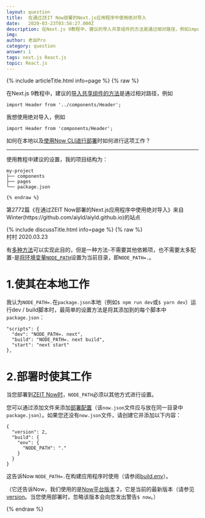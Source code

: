 ```yaml
---
layout: question
title:  在通过ZEIT Now部署的Next.js应用程序中使用绝对导入
date:   2020-03-23T03:56:27.000Z
description: 在Next.js 9教程中，建议的导入共享组件的方法是通过相对路径，例如import Header from '../components/Heade...
img: 
author: 老丝Pro
category: question
answer: 1
tags: next.js React.js
topic: React.js
---
```

<div class="article-root">
  <div class="article">
    {% include articleTitle.html info=page %}
    {% raw %}
    <div class="article-content"><p><font style="vertical-align: inherit;"><font style="vertical-align: inherit;">在Next.js 9教程中，建议的</font></font><a href="https://nextjs.org/learn/basics/using-shared-components/using-the-header-component" rel="noreferrer"><font style="vertical-align: inherit;"><font style="vertical-align: inherit;">导入共享组件的方法</font></font></a><font style="vertical-align: inherit;"><font style="vertical-align: inherit;">是通过相对路径，例如</font></font></p>

<pre class="lang-js prettyprint-override"><code>import Header from '../components/Header';
</code></pre>

<p><font style="vertical-align: inherit;"><font style="vertical-align: inherit;">我想使用绝对导入，例如</font></font></p>

<pre class="lang-js prettyprint-override"><code>import Header from 'components/Header';
</code></pre>

<p><font style="vertical-align: inherit;"><font style="vertical-align: inherit;">如何在本地以及</font></font><a href="https://nextjs.org/learn/basics/deploying-a-nextjs-app" rel="noreferrer"><font style="vertical-align: inherit;"><font style="vertical-align: inherit;">使用Now CLI进行部署</font></font></a><font style="vertical-align: inherit;"><font style="vertical-align: inherit;">时如何进行这项工作</font><font style="vertical-align: inherit;">？</font></font></p>

<hr>

<p><font style="vertical-align: inherit;"><font style="vertical-align: inherit;">使用教程中建议的设置，我的项目结构为：</font></font></p>

<pre><code>my-project<font></font>
├── components<font></font>
├── pages<font></font>
└── package.json<font></font>
</code></pre></div>
    {% endraw %}
  </div>
  <p class="winter_mark">第2772篇《在通过ZEIT Now部署的Next.js应用程序中使用绝对导入》来自Winter(https://github.com/aiyld/aiyld.github.io)的站点</p>
  <div class="discuss-wrapper">
    {% include discussTitle.html info=page %}
    {% raw %}
    <div class="discuss-list">
    <div class="discuss-item">
        <div class="discuss-parent">
          <div class="discuss-meta">
            <span class="discuss-user">村村</span>
            <span class="discuss-time">2020.03.23</span>
          </div>
          <div class="discuss-comment"><p><font style="vertical-align: inherit;"><font style="vertical-align: inherit;">有</font></font><a href="https://whoisryosuke.com/blog/2018/nextjs-tip-relative-es6-modules/" rel="noreferrer"><font style="vertical-align: inherit;"><font style="vertical-align: inherit;">多种方法</font></font></a><font style="vertical-align: inherit;"><font style="vertical-align: inherit;">可以实现此目的，但是一种方法-不需要其他依赖项，也不需要太多配置-是</font></font><a href="https://github.com/zeit/next.js/issues/342#issuecomment-264744094" rel="noreferrer"><font style="vertical-align: inherit;"><font style="vertical-align: inherit;">将环境变量</font></font><code>NODE_PATH</code></a><font style="vertical-align: inherit;"><font style="vertical-align: inherit;">设置为当前目录，即</font></font><code>NODE_PATH=.</code><font style="vertical-align: inherit;"><font style="vertical-align: inherit;">。</font></font></p>

<h1><font style="vertical-align: inherit;"><font style="vertical-align: inherit;">1.使其在本地工作</font></font></h1>

<p><font style="vertical-align: inherit;"><font style="vertical-align: inherit;">我认为</font></font><code>NODE_PATH=.</code><font style="vertical-align: inherit;"><font style="vertical-align: inherit;">在</font></font><code>package.json</code><font style="vertical-align: inherit;"><font style="vertical-align: inherit;">本地（例如</font></font><code>$ npm run dev</code><font style="vertical-align: inherit;"><font style="vertical-align: inherit;">或</font></font><code>$ yarn dev</code><font style="vertical-align: inherit;"><font style="vertical-align: inherit;">）</font><font style="vertical-align: inherit;">运行dev / build脚本时</font><font style="vertical-align: inherit;">，最简单的设置方法</font><font style="vertical-align: inherit;">是将其添加到的每个脚本中</font></font><code>package.json</code><font style="vertical-align: inherit;"><font style="vertical-align: inherit;">：</font></font></p>

<pre class="lang-json prettyprint-override"><code>"scripts": {<font></font>
  "dev": "NODE_PATH=. next",<font></font>
  "build": "NODE_PATH=. next build",<font></font>
  "start": "next start"<font></font>
},<font></font>
</code></pre>

<h1><font style="vertical-align: inherit;"><font style="vertical-align: inherit;">2.部署时使其工作</font></font></h1>

<p><font style="vertical-align: inherit;"><font style="vertical-align: inherit;">当您部署到</font></font><a href="https://zeit.co/now" rel="noreferrer"><font style="vertical-align: inherit;"><font style="vertical-align: inherit;">ZEIT Now时</font></font></a><font style="vertical-align: inherit;"><font style="vertical-align: inherit;">，</font></font><code>NODE_PATH</code><font style="vertical-align: inherit;"><font style="vertical-align: inherit;">必须以其他方式进行设置。</font></font></p>

<p><font style="vertical-align: inherit;"><font style="vertical-align: inherit;">您可以</font><font style="vertical-align: inherit;">通过添加</font><font style="vertical-align: inherit;">文件</font><font style="vertical-align: inherit;">来添加</font></font><a href="https://zeit.co/docs/v2/advanced/configuration" rel="noreferrer"><font style="vertical-align: inherit;"><font style="vertical-align: inherit;">部署配置</font></font></a><font style="vertical-align: inherit;"><font style="vertical-align: inherit;">（该</font></font><code>now.json</code><font style="vertical-align: inherit;"><font style="vertical-align: inherit;">文件应与放在同一目录中</font></font><code>package.json</code><font style="vertical-align: inherit;"><font style="vertical-align: inherit;">）。</font><font style="vertical-align: inherit;">如果您还没有</font></font><code>now.json</code><font style="vertical-align: inherit;"><font style="vertical-align: inherit;">文件，请创建它并添加以下内容：</font></font></p>

<pre class="lang-json prettyprint-override"><code>{<font></font>
  "version": 2,<font></font>
  "build": {<font></font>
    "env": {<font></font>
      "NODE_PATH": "."<font></font>
    }<font></font>
  }<font></font>
}<font></font>
</code></pre>

<p><font style="vertical-align: inherit;"><font style="vertical-align: inherit;">这告诉Now </font></font><code>NODE_PATH=.</code><font style="vertical-align: inherit;"><font style="vertical-align: inherit;">在构建应用程序时</font><font style="vertical-align: inherit;">使用</font><font style="vertical-align: inherit;">（请参阅</font></font><a href="https://zeit.co/docs/v2/advanced/configuration#build.env" rel="noreferrer"><font style="vertical-align: inherit;"><font style="vertical-align: inherit;">build.env</font></font></a><font style="vertical-align: inherit;"><font style="vertical-align: inherit;">）。</font></font></p>

<p><font style="vertical-align: inherit;"><font style="vertical-align: inherit;">（它还告诉Now，我们使用的是</font></font><a href="https://zeit.co/docs/v2/advanced/platform/overview/#versioning" rel="noreferrer"><font style="vertical-align: inherit;"><font style="vertical-align: inherit;">Now平台版本</font></font></a><font style="vertical-align: inherit;"><font style="vertical-align: inherit;"> 2，它是当前的最新版本（请参见</font></font><a href="https://zeit.co/docs/v2/advanced/configuration#version" rel="noreferrer"><font style="vertical-align: inherit;"><font style="vertical-align: inherit;">version</font></font></a><font style="vertical-align: inherit;"><font style="vertical-align: inherit;">。当您使用部署时，忽略该版本会向您发出警告</font></font><code>$&nbsp;now</code><font style="vertical-align: inherit;"><font style="vertical-align: inherit;">。）</font></font></p></div>
        </div></div>
    </div>
    {% endraw %}
  </div>
<div>
